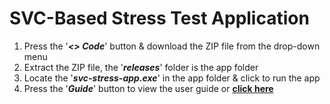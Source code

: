 # SVC-Based Stress Test Application
1. Press the '*__<> Code__*' button & download the ZIP file from the drop-down menu 
2. Extract the ZIP file, the '*__releases__*' folder is the app folder
3. Locate the '*__svc-stress-app.exe__*' in the app folder & click to run the app
4. Press the '*__Guide__*' button to view the user guide or [__click here__](https://github.com/durio-dev/svc-stress-app/blob/2af90d47fa754b1325a5d93269544ecaf611ecac/releases/assets/guide_page.pdf)
